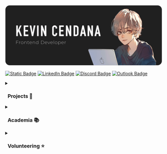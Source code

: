 
<!-- Header Image -->
<img src="kevin-cendana-header-dark.png" alt="Header">

<!-- Socials -->
[![Static Badge](https://img.shields.io/badge/Portfolio%20Website-%23fcfcfc?style=for-the-badge&logo=htmx&logoColor=blue)](https://kevinpcendana.com/)
[![LinkedIn Badge](https://img.shields.io/badge/LinkedIn-blue?style=for-the-badge&logo=linkedin)](https://linkedin.com/in/kevincendana)
[![Discord Badge](https://img.shields.io/badge/Discord-%23828fff?style=for-the-badge&logo=discord)](https://discord.com/users/lyla.kc)
[![Outlook Badge](https://img.shields.io/badge/EMail-%2352b1ff?style=for-the-badge&logo=microsoft%20outlook&link=https%3A%2F%2Fkevinpcendana.com%2F)](mailto:kevincendana@outlook.com)

<!-- Section: Projects -->
<details>
  <summary><h3>&nbsp; Projects 📝 </h3></summary>

| ![Portfolio Website](./portfolio-website.png) | **[Portfolio Website](https://kevinpcendana.com/)**<br>My personal portfolio website that showcases my projects, skills, and experiences. <br><br> I designed a template of the app with Figma and developed it from scratch with React. |
|:--:|:--|

| ![AT&T 5G Website](./att-website.png) | **[AT&T 5G Technology Website](https://github.com/Kevin-Cendana/Hackathon-ATT-EmpowHer)**<br>A website that showcases the benefits of AT&T's 5G technology, such as faster speeds, lower latency, and more. <br><br>Made for [AT&T's Hackathon: EmpowHer](https://life.att.jobs/college-students-empowher-hackathon/) in June 2023. I designed and developed the website from scratch with HTML, JS, and CSS on my own. |
|:--:|:--|

| ![Lyric Link](./lyric-link.gif) | **[Lyric Link](https://github.com/Kevin-Cendana/Hackathon-SacHacks-2023)**<br>A demo application using Django, React, HTML & CSS, Lyric Link acts as a forum that sorts through Top 100 songs on Billboard. <br><br>Made for [SacHacks](https://sachacks-v.devpost.com/) in November 2023 in a team of 4 over the weekend. I designed all of the UI, created all of the frontend code, and successfully linked with my teammates' Python backend code. |
|:--:|:--|

| ![Maplestory App](./maplestory-app.gif) | **[Maplestory Mini](https://github.com/Kevin-Cendana/Byte-Sized-Projects/tree/main/Maplestory%20App)**<br>A project based on the gameplay loop of one of my favorite childhood games, Maplestory. <br><br>I made the app for fun to try out mobile development and familiarize myself with Flutter & Dart. |
|:--:|:--|

| ![Chunkify](./chunkify.png) | **[Chunkify](https://github.com/Kevin-Cendana/Chunkify) [WIP]**<br>Chunkify is a task list with a twist: AI breaks down your tasks into smaller chunks. Chunkify is perfect for those who get overwhelmed easily, such as those with ADHD. <br><br>Made for the [AI Hackathon @ CSUS](https://lu.ma/o2sau79c) in April 2024 with a team of 4, but development is still ongoing. I made the UI & most of the frontend code. |
|:--:|:--|

| ![Sacramento Glory Korean Church](./sgkc.png) | **[Sacramento Glory Korean Church](https://sacglorychurch.org) [WIP]**<br>A website dedicated to the Sacramento Glory Korean Church, featuring language switching, sermons & events searching, a dynamic photo gallery with multiple albums, & more. <br><br>Created as my capstone project in a group of 8 for a local pastor, the SGKC church is a full stack website made using React, Spring, & hosted with AWS. <br>  |
|:--:|:--|

| **[Byte Sized Projects](https://github.com/Kevin-Cendana/Byte-Sized-Projects)**<br>I am a firm believer that the best way to learn is by doing. As such, I like to make a lot of smaller apps in my free time just to get some practice or to try out a new field of programming for fun! <br><br>As an example, here are a series of apps I made using Swift UI, including a sleep tracker, time converter, tip calculator, Word Scrabble, Guess the Flag, & more. I made these apps to practice Swift UI and iOS development. 
|:--|
| <img src="./better_rest.png" alt="Better Rest" width="95" height="175"> <img src="./time_converter.png" alt="Time Converter" width="95" height="175"> <img src="./we_split.png" alt="We Split" width="95" height="175"> <img src="./word_scrabble.png" alt="Word Scrabble" width="95" height="175"> <img src="./guess_the_flag.png" alt="Guess The Flag" width="95" height="175"> |
</details>
<!-- Section: Academia --> 
<details>
  <summary><h3>&nbsp; Academia 📚</h3></summary>
  
[![Static Badge](https://img.shields.io/badge/California%20State%20University%2C%20Sacramento-%23138717?style=for-the-badge&label=Courses&labelColor=%23014703)](https://github.com/Kevin-Cendana/Computer-Science-Coursework)

  <p>I graduate from California State University, Sacramento as a Computer Science major in May 2024! <br>All of my relevant coursework can be found in the repository above. Each class has a README describing the content and course material.</p>
</details>
<!-- Section: Volunteering --> 
<details>
  <summary><h3>&nbsp; Volunteering ⭐️</h3></summary>
  
  [![Static Badge](https://img.shields.io/badge/Association%20for%20Computing%20Machinery-skyblue?style=for-the-badge&logo=acm&link=https%3A%2F%2Fkevinpcendana.com%2F)](https://csus.acm.org/)

**Association of Computing Machinery (ACM)** is the premiere Computer Science & Computer Engineering-based club on the CSU Sacramento campus. As their webmaster, I've helped maintain, design, and develop the website for the club, such as by adding in the members section to the website.

  [![Static Badge](https://img.shields.io/badge/Video%20Game%20Design%20Club-%23008cff?style=for-the-badge&logo=nintendo%20gamecube&link=https%3A%2F%2Fkevinpcendana.com%2F)](https://github.com/Kevin-Cendana/Video-Game-Design-Club-CSUS)

**The Video Game Design Club (VGDC)** is filled with passionate students learning to design and create video games. I'm the sole designer & developer of the club's website currently being built & I've helped developed game demos during their game jam sessions!
</details>
